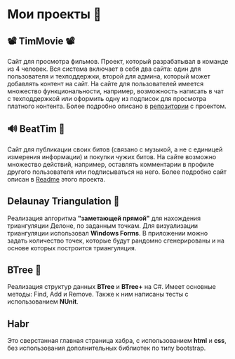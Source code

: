 # Мои проекты 🏁

## 📽️ TimMovie 📽️
Сайт для просмотра фильмов. Проект, который разрабатывал в команде из 4 человек. Вся система включает в себя два сайта: один для пользователя и техподдержки, второй для админа, который может добавлять контент на сайт. На сайте для пользователей имеется множество функциональности, например, возможность написать в чат с техподдержкой или оформить одну из подписок для просмотра платного контента. Более подробно описано в [репозитории](https://github.com/flayexz/TimMovie) с проектом. 

## 🔊 BeatTim 🎵
Сайт для публикации своих битов (связано с музыкой, а не с единицей измерения информации) и покупки чужих битов. На сайте возможно множество действий, например, оставлять комментарии в профиле другого пользователя или подписываться на него. Более подробно сайт описан в [Readme](/BeatTim/README.md) этого проекта. 

## Delaunay Triangulation 🧠
Реализация алгоритма **"заметающей прямой"**  для нахождения триангуляции Делоне, по заданным точкам. Для визуализации триангуляции  использовал **Windows Forms**. В приложении можно задать количество точек, которые будут рандомно сгенерированы и на основе которых построится триангуляция.

## BTree 🌳
Реализация структур данных **BTree** и **BTree+** на C#. Имеет основные методы: Find, Add и Remove.  Также к ним написаны тесты с использованием **NUnit**.

## Habr
Это сверстанная главная страница хабра, с использованием **html** и **css**, без использования дополнительных библиотек по типу bootstrap.
